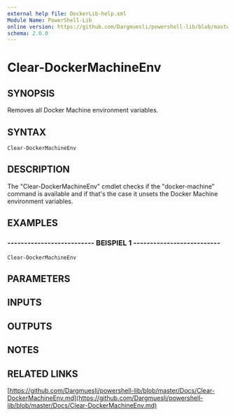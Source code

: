```yaml
---
external help file: DockerLib-help.xml
Module Name: PowerShell-Lib
online version: https://github.com/Dargmuesli/powershell-lib/blob/master/Docs/Clear-DockerMachineEnv.md
schema: 2.0.0
---
```


# Clear-DockerMachineEnv

## SYNOPSIS
Removes all Docker Machine environment variables.

## SYNTAX

```
Clear-DockerMachineEnv
```

## DESCRIPTION
The "Clear-DockerMachineEnv" cmdlet checks if the "docker-machine" command is available and if that's the case it unsets the Docker Machine environment variables.

## EXAMPLES

### -------------------------- BEISPIEL 1 --------------------------
```
Clear-DockerMachineEnv
```

## PARAMETERS

## INPUTS

## OUTPUTS

## NOTES

## RELATED LINKS

[https://github.com/Dargmuesli/powershell-lib/blob/master/Docs/Clear-DockerMachineEnv.md](https://github.com/Dargmuesli/powershell-lib/blob/master/Docs/Clear-DockerMachineEnv.md)


